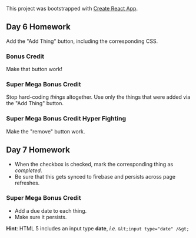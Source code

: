 This project was bootstrapped with [Create React App](https://github.com/facebookincubator/create-react-app).

## Day 6 Homework

Add the "Add Thing" button, including the corresponding CSS.

### Bonus Credit

Make that button work!

### Super Mega Bonus Credit

Stop hard-coding _things_ altogether. Use only the things that were added via the "Add Thing" button.

### Super Mega Bonus Credit Hyper Fighting

Make the "remove" button work.


## Day 7 Homework

* When the checkbox is checked, mark the corresponding thing as _completed_.
* Be sure that this gets synced to firebase and persists across page refreshes.

### Super Mega Bonus Credit

* Add a due date to each thing.
* Make sure it persists.

**Hint**: HTML 5 includes an input type  **date**, _i.e._ `&lt;input type="date" /&gt;`